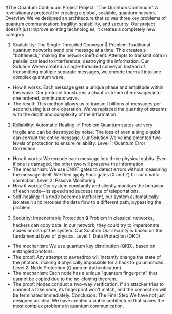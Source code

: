 #The Quantum Continuum Project
Project: "The Quantum Continuum"
A revolutionary protocol for creating a global, scalable, quantum network
Overview
We've designed an architecture that solves three key problems of quantum communication: fragility, scalability, and security. Our project doesn't just improve existing technologies; it creates a completely new category.
1. Scalability: The Single-Threaded Conveyor 🚀
Problem
Traditional quantum networks send one message at a time. This creates a "bottleneck," making the network inefficient. Attempts to transmit data in parallel can lead to interference, destroying the information.
Our Solution
We've created a single-threaded conveyor. Instead of transmitting multiple separate messages, we encode them all into one complex quantum wave.
 * How it works: Each message gets a unique phase and amplitude within this wave. Our protocol transforms a chaotic stream of messages into one ordered, continuous wave.
 * The result: This method allows us to transmit billions of messages per second using just one operation. We've replaced the quantity of streams with the depth and complexity of the information.
2. Reliability: Automatic Healing 🩹
Problem
Quantum states are very fragile and can be destroyed by noise. The loss of even a single qubit can corrupt the entire message.
Our Solution
We've implemented two levels of protection to ensure reliability.
Level 1: Quantum Error Correction
 * How it works: We encode each message into three physical qubits. Even if one is damaged, the other two will preserve the information.
 * The mechanism: We use CNOT gates to detect errors without measuring the message itself. We then apply Pauli gates (X and Z) for automatic correction.
Level 2: Passive Monitoring
 * How it works: Our system constantly and silently monitors the behavior of each node—its speed and success rate of teleportations.
 * Self-healing: If a node becomes inefficient, our system automatically isolates it and reroutes the data flow to a different path, bypassing the problem.
3. Security: Impenetrable Protection 🔒
Problem
In classical networks, hackers can copy data. In our network, they could try to impersonate nodes or disrupt the system.
Our Solution
Our security is based on the fundamental laws of physics.
Level 1: Data Protection (QKD)
 * The mechanism: We use quantum key distribution (QKD), based on entangled photons.
 * The proof: Any attempt to eavesdrop will instantly change the state of the photons, making it physically impossible for a hack to go unnoticed.
Level 2: Node Protection (Quantum Authentication)
 * The mechanism: Each node has a unique "quantum fingerprint" that cannot be copied due to the no-cloning theorem.
 * The proof: Nodes conduct a two-way verification. If an attacker tries to connect a fake node, its fingerprint won't match, and the connection will be terminated immediately.
Conclusion: The Final Step
We have not just designed an idea. We have created a viable architecture that solves the most complex problems in quantum communication.
